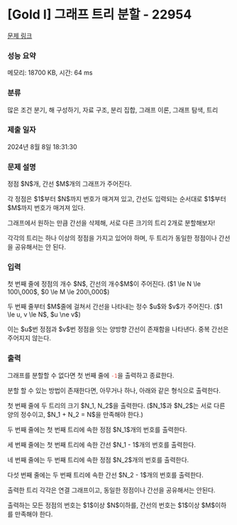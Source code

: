 # [Gold I] 그래프 트리 분할 - 22954 

[문제 링크](https://www.acmicpc.net/problem/22954) 

### 성능 요약

메모리: 18700 KB, 시간: 64 ms

### 분류

많은 조건 분기, 해 구성하기, 자료 구조, 분리 집합, 그래프 이론, 그래프 탐색, 트리

### 제출 일자

2024년 8월 8일 18:31:30

### 문제 설명

<p>정점 $N$개, 간선 $M$개의 그래프가 주어진다.</p>

<p>각 정점은 $1$부터 $N$까지 번호가 매겨져 있고, 간선도 입력되는 순서대로 $1$부터 $M$까지 번호가 매겨져 있다.</p>

<p>그래프에서 원하는 만큼 간선을 삭제해, 서로 다른 크기의 트리 2개로 분할해보자!</p>

<p>각각의 트리는 하나 이상의 정점을 가지고 있어야 하며, 두 트리가 동일한 정점이나 간선을 공유해서는 안 된다.</p>

### 입력 

 <p>첫 번째 줄에 정점의 개수 $N$, 간선의 개수$M$이 주어진다. ($1 \le N \le 100\,000$, $0 \le M \le 200\,000$)</p>

<p>두 번째 줄부터 $M$줄에 걸쳐서 간선을 나타내는 정수 $u$와 $v$가 주어진다. ($1 \le u, v \le N$, $u \ne v$)</p>

<p>이는 $u$번 정점과 $v$번 정점을 잇는 양방향 간선이 존재함을 나타낸다. 중복 간선은 주어지지 않는다.</p>

<p> </p>

### 출력 

 <p>그래프를 분할할 수 없다면 첫 번째 줄에 <code><span style="color:#e74c3c;">-1</span></code>을 출력하고 종료한다.</p>

<p>분할 할 수 있는 방법이 존재한다면, 아무거나 하나, 아래와 같은 형식으로 출력한다.</p>

<p>첫 번째 줄에 두 트리의 크기 $N_1, N_2$을 출력한다. ($N_1$과 $N_2$는 서로 다른 양의 정수이고, $N_1 + N_2 = N$을 만족해야 한다.)</p>

<p>두 번째 줄에는 첫 번째 트리에 속한 정점 $N_1$개의 번호를 출력한다.</p>

<p>세 번째 줄에는 첫 번째 트리에 속한 간선 $N_1 - 1$개의 번호를 출력한다.</p>

<p>네 번째 줄에는 두 번째 트리에 속한 정점 $N_2$개의 번호를 출력한다.</p>

<p>다섯 번째 줄에는 두 번째 트리에 속한 간선 $N_2 - 1$개의 번호를 출력한다.</p>

<p>출력한 트리 각각은 연결 그래프이고, 동일한 정점이나 간선을 공유해서는 안된다.</p>

<p>출력하는 모든 정점의 번호는 $1$이상 $N$이하를, 간선의 번호는 $1$이상 $M$이하를 만족해야 한다.</p>

